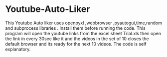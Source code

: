# Youtube-Auto-Liker
This Youtube Auto liker uses openpyxl ,webbrowser ,pyautogui,time,random and subprocess libraries .
Install them before running the code. 
This program will open the youtube links from the excel sheet Trial.xls then open the link in every 30sec like it and the videos in the set of 10
closes the default browser and its ready for the next 10 videos. 
The code is self explanatory.
